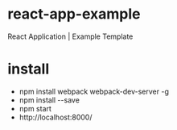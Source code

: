 # react-app-example
React Application | Example Template

# install
- npm install webpack webpack-dev-server -g
- npm install --save
- npm start
- http://localhost:8000/